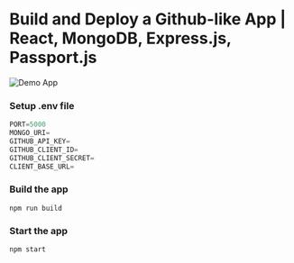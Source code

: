 # Build and Deploy a Github-like App | React, MongoDB, Express.js, Passport.js

![Demo App](https://i.ibb.co/xfpddW2/Screenshot-22.png)




### Setup .env file

```js
PORT=5000
MONGO_URI=
GITHUB_API_KEY=
GITHUB_CLIENT_ID=
GITHUB_CLIENT_SECRET=
CLIENT_BASE_URL=
```

### Build the app

```shell
npm run build
```

### Start the app

```shell
npm start
```
